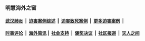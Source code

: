 
### 明慧海外之窗

####  [武汉肺炎](indexes/365.md?t=02070000) &nbsp;|&nbsp;  [迫害案例综述](indexes/328.md?t=02070000) &nbsp;|&nbsp; [迫害致死案例](indexes/277.md?t=02070000)  &nbsp;|&nbsp; [更多迫害案例](indexes/81.md?t=02070000)  &nbsp;|&nbsp; 
####  [时事评论](indexes/251.md?t=02070000) &nbsp;|&nbsp; [海外简讯](indexes/245.md?t=02070000)&nbsp;|&nbsp;  [社会支持](indexes/140.md?t=02070000) &nbsp;|&nbsp; [褒奖决议](indexes/282.md?t=02070000) &nbsp;|&nbsp; [社区报道](indexes/91.md?t=02070000)  &nbsp;|&nbsp; [天人之间](indexes/78.md?t=02070000) 

